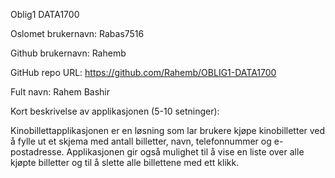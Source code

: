 Oblig1 DATA1700

Oslomet brukernavn: Rabas7516

Github brukernavn: Rahemb

GitHub repo URL: https://github.com/Rahemb/OBLIG1-DATA1700

Fult navn: Rahem Bashir

Kort beskrivelse av applikasjonen (5-10 setninger):

Kinobillettapplikasjonen er en løsning som lar brukere kjøpe kinobilletter ved å fylle ut et skjema med antall billetter, navn, telefonnummer og e-postadresse.
Applikasjonen gir også mulighet til å vise en liste over alle kjøpte billetter og til å slette alle billettene med ett klikk.
